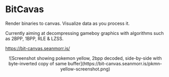 # BitCavas

Render binaries to canvas. Visualize data as you process it.

Currently aiming at decompressing gameboy graphics with algorithms such as 2BPP, 1BPP, RLE & LZSS.

https://bit-canvas.seanmorr.is/

<p align="center">
![Screenshot showing pokemon yellow, 2bpp decoded, side-by-side with byte-inverted copy of same buffer](https://bit-canvas.seanmorr.is/pkmn-yellow-screenshot.png)
</p>
